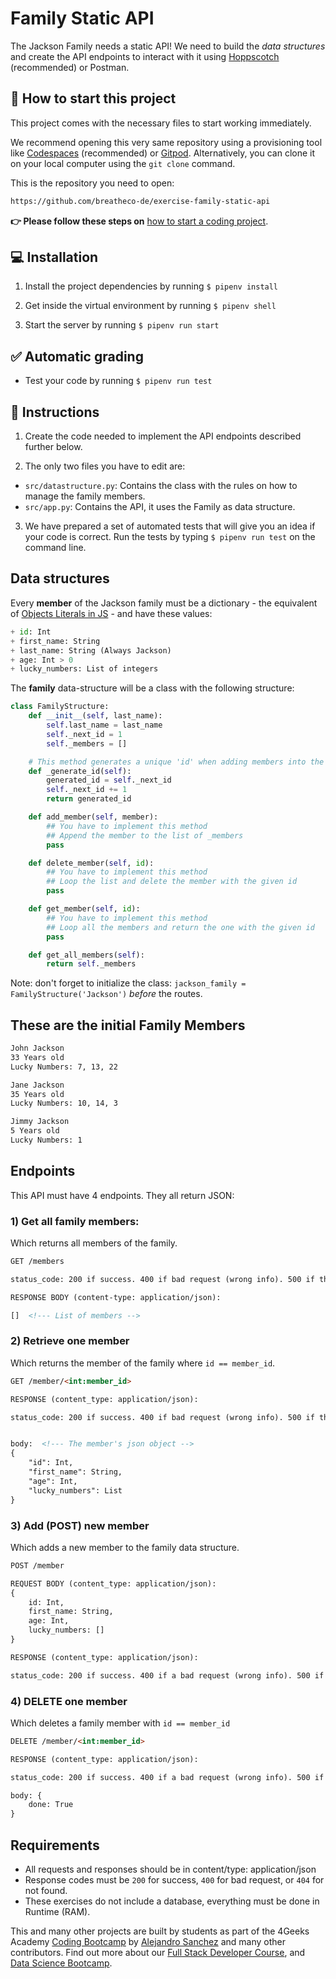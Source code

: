 <!-- hide -->
# Family Static API
<!-- endhide -->

The Jackson Family needs a static API! We need to build the *data structures* and create the API endpoints to interact with it using [Hoppscotch](https://hoppscotch.io/) (recommended) or Postman.

## 🌱 How to start this project

This project comes with the necessary files to start working immediately.

We recommend opening this very same repository using a provisioning tool like [Codespaces](https://4geeks.com/lesson/what-is-github-codespaces) (recommended) or [Gitpod](https://4geeks.com/lesson/how-to-use-gitpod). Alternatively, you can clone it on your local computer using the `git clone` command.

This is the repository you need to open:

```txt
https://github.com/breatheco-de/exercise-family-static-api
```

**👉 Please follow these steps on** [how to start a coding project](https://4geeks.com/lesson/how-to-start-a-project).

## 💻 Installation

1. Install the project dependencies by running `$ pipenv install`

2. Get inside the virtual environment by running `$ pipenv shell`

3. Start the server by running `$ pipenv run start`

## ✅ Automatic grading

+ Test your code by running `$ pipenv run test`

## 📝 Instructions

1. Create the code needed to implement the API endpoints described further below.  

2. The only two files you have to edit are:  

- `src/datastructure.py`: Contains the class with the rules on how to manage the family members.  
- `src/app.py`: Contains the API, it uses the Family as data structure. 

3. We have prepared a set of automated tests that will give you an idea if your code is correct. Run the tests by typing `$ pipenv run test` on the command line.  

## Data structures

Every **member** of the Jackson family must be a dictionary - the equivalent of [Objects Literals in JS](https://developer.mozilla.org/en-US/docs/Web/JavaScript/Guide/Working_with_Objects) - and have these values:

```python
+ id: Int
+ first_name: String
+ last_name: String (Always Jackson)
+ age: Int > 0
+ lucky_numbers: List of integers
```

The **family** data-structure will be a class with the following structure:

```python
class FamilyStructure:
    def __init__(self, last_name):
        self.last_name = last_name
        self._next_id = 1
        self._members = []

    # This method generates a unique 'id' when adding members into the list (you shouldn't touch this function)
    def _generate_id(self):
        generated_id = self._next_id
        self._next_id += 1
        return generated_id

    def add_member(self, member):
        ## You have to implement this method
        ## Append the member to the list of _members
        pass

    def delete_member(self, id):
        ## You have to implement this method
        ## Loop the list and delete the member with the given id
        pass

    def get_member(self, id):
        ## You have to implement this method
        ## Loop all the members and return the one with the given id
        pass

    def get_all_members(self):
        return self._members
```

Note: don't forget to initialize the class: `jackson_family = FamilyStructure('Jackson')` *before* the routes.

## These are the initial Family Members

```md
John Jackson
33 Years old
Lucky Numbers: 7, 13, 22

Jane Jackson
35 Years old
Lucky Numbers: 10, 14, 3

Jimmy Jackson
5 Years old
Lucky Numbers: 1
```

## Endpoints

This API must have 4 endpoints. They all return JSON:

### 1) Get all family members:

Which returns all members of the family.

```md
GET /members

status_code: 200 if success. 400 if bad request (wrong info). 500 if the server encounters an error

RESPONSE BODY (content-type: application/json):

[]  <!--- List of members -->
```

### 2) Retrieve one member

Which returns the member of the family where `id == member_id`.

```md
GET /member/<int:member_id>

RESPONSE (content_type: application/json):

status_code: 200 if success. 400 if bad request (wrong info). 500 if the server encounters an error


body:  <!--- The member's json object --> 
{
    "id": Int,
    "first_name": String,
    "age": Int,
    "lucky_numbers": List
}

```

### 3) Add (POST) new member

Which adds a new member to the family data structure.

```md
POST /member

REQUEST BODY (content_type: application/json):
{
    id: Int,
    first_name: String,
    age: Int,
    lucky_numbers: []
}

RESPONSE (content_type: application/json):

status_code: 200 if success. 400 if a bad request (wrong info). 500 if the server encounters an error
```

### 4) DELETE one member

Which deletes a family member with `id == member_id`


```md
DELETE /member/<int:member_id>

RESPONSE (content_type: application/json):

status_code: 200 if success. 400 if a bad request (wrong info). 500 if the server encounters an error

body: {
    done: True
}    
```

## Requirements

- All requests and responses should be in content/type: application/json
- Response codes must be `200` for success, `400` for bad request, or `404` for not found.
- These exercises do not include a database, everything must be done in Runtime (RAM).

This and many other projects are built by students as part of the 4Geeks Academy [Coding Bootcamp](https://4geeksacademy.com/us/coding-bootcamp) by [Alejandro Sanchez](https://twitter.com/alesanchezr) and many other contributors. Find out more about our [Full Stack Developer Course](https://4geeksacademy.com/us/coding-bootcamps/part-time-full-stack-developer), and [Data Science Bootcamp](https://4geeksacademy.com/us/coding-bootcamps/datascience-machine-learning).
